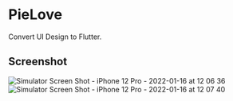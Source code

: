 # PieLove

Convert UI Design to Flutter.

## Screenshot

![Simulator Screen Shot - iPhone 12 Pro - 2022-01-16 at 12 06 36](https://user-images.githubusercontent.com/59822692/149648229-276cea5f-0148-43e1-b40e-a52ad5dc3a7c.png)
![Simulator Screen Shot - iPhone 12 Pro - 2022-01-16 at 12 07 40](https://user-images.githubusercontent.com/59822692/149648231-ba8e6f88-4246-4bd0-9081-292299fa14cc.png)
